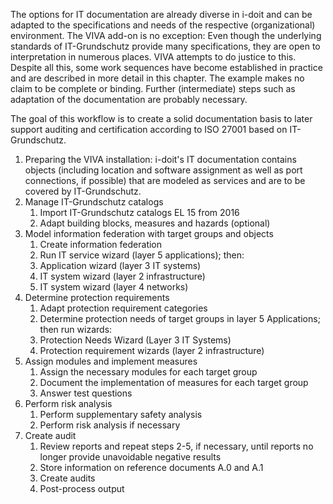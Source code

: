 The options for IT documentation are already diverse in i-doit and can be adapted to the specifications and needs of the respective (organizational) environment. The VIVA add-on is no exception: Even though the underlying standards of IT-Grundschutz provide many specifications, they are open to interpretation in numerous places. VIVA attempts to do justice to this. Despite all this, some work sequences have become established in practice and are described in more detail in this chapter. The example makes no claim to be complete or binding. Further (intermediate) steps such as adaptation of the documentation are probably necessary.

The goal of this workflow is to create a solid documentation basis to later support auditing and certification according to ISO 27001 based on IT-Grundschutz.

1.  Preparing the VIVA installation: i-doit's IT documentation contains objects (including location and software assignment as well as port connections, if possible) that are modeled as services and are to be covered by IT-Grundschutz.
2.  Manage IT-Grundschutz catalogs  
    1.  Import IT-Grundschutz catalogs EL 15 from 2016
    2.  Adapt building blocks, measures and hazards (optional)
3.  Model information federation with target groups and objects
    1.  Create information federation
    2.  Run IT service wizard (layer 5 applications); then:
    3.  Application wizard (layer 3 IT systems)
    4.  IT system wizard (layer 2 infrastructure)
    5.  IT system wizard (layer 4 networks)
4.  Determine protection requirements  
    1.  Adapt protection requirement categories
    2.  Determine protection needs of target groups in layer 5 Applications; then run wizards:
    3.  Protection Needs Wizard (Layer 3 IT Systems)
    4.  Protection requirement wizards (layer 2 infrastructure)
5.  Assign modules and implement measures  
    1.  Assign the necessary modules for each target group
    2.  Document the implementation of measures for each target group
    3.  Answer test questions
6.  Perform risk analysis  
    1.  Perform supplementary safety analysis
    2.  Perform risk analysis if necessary
7.  Create audit  
    1.  Review reports and repeat steps 2-5, if necessary, until reports no longer provide unavoidable negative results
    2.  Store information on reference documents A.0 and A.1
    3.  Create audits
    4.  Post-process output
